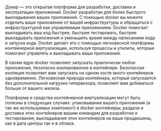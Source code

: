 Докер — это открытая платформа для разработки, доставки и эксплуатации приложений. Docker разработан для более быстрого выкладывания ваших приложений. С помощью docker вы можете отделить ваше приложение от вашей инфраструктуры и обращаться с инфраструктурой как управляемым приложением. Docker помогает выкладывать ваш код быстрее, быстрее тестировать, быстрее выкладывать приложения и уменьшить время между написанием кода и запуска кода. Docker делает это с помощью легковесной платформы контейнерной виртуализации, используя процессы и утилиты, которые помогают управлять и выкладывать ваши приложения.

В своем ядре docker позволяет запускать практически любое приложение, безопасно изолированное в контейнере. Безопасная изоляция позволяет вам запускать на одном хосте много контейнеров одновременно. Легковесная природа контейнера, который запускается без дополнительной нагрузки гипервизора, позволяет вам добиваться больше от вашего железа.

Платформа и средства контейнерной виртуализации могут быть полезны в следующих случаях:
упаковывание вашего приложения (и так же используемых компонент) в docker контейнеры;
раздача и доставка этих контейнеров вашим командам для разработки и тестирования;
выкладывания этих контейнеров на ваши продакшены, как в дата центры так и в облака.

